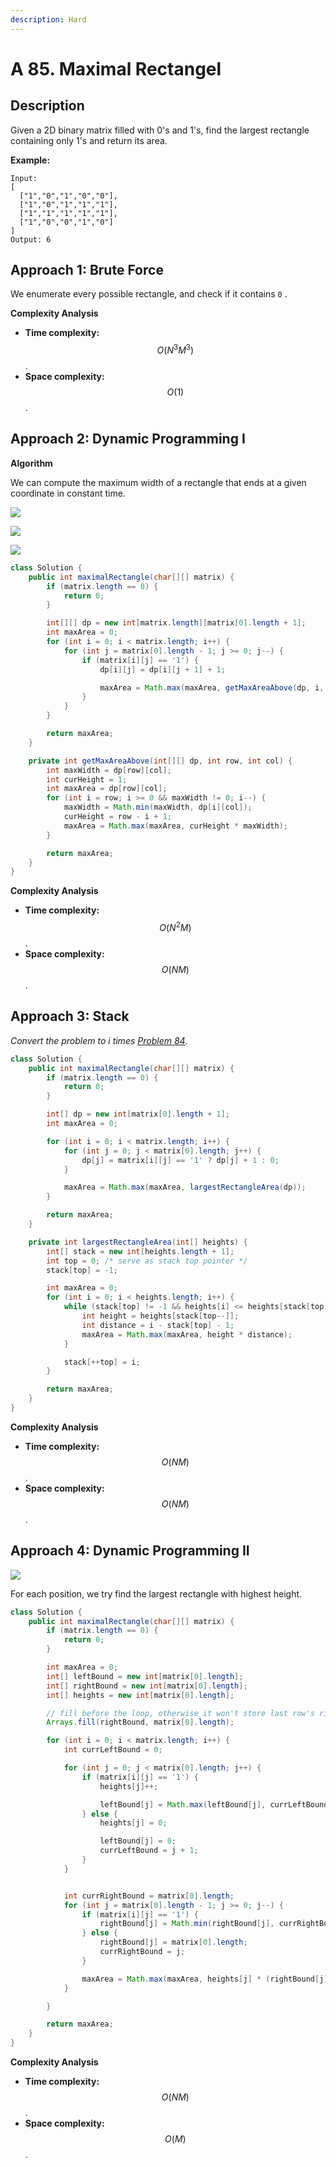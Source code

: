 ```yaml
---
description: Hard
---
```


# A 85. Maximal Rectangel

## Description

Given a 2D binary matrix filled with 0's and 1's, find the largest rectangle containing only 1's and return its area.

**Example:**

```text
Input:
[
  ["1","0","1","0","0"],
  ["1","0","1","1","1"],
  ["1","1","1","1","1"],
  ["1","0","0","1","0"]
]
Output: 6
```

## Approach 1: Brute Force

We enumerate every possible rectangle, and check if it contains `0` .

**Complexity Analysis**

* **Time complexity:** $$O(N^3M^3)$$.
* **Space complexity:** $$O(1)$$.

## Approach 2: Dynamic Programming I

**Algorithm**

We can compute the maximum width of a rectangle that ends at a given coordinate in constant time.

![](../../../.gitbook/assets/image%20%28126%29.png)

![](../../../.gitbook/assets/image%20%28123%29.png)

![](../../../.gitbook/assets/image%20%28121%29.png)

```java
class Solution {
    public int maximalRectangle(char[][] matrix) {
        if (matrix.length == 0) {
            return 0;
        }

        int[][] dp = new int[matrix.length][matrix[0].length + 1];
        int maxArea = 0;
        for (int i = 0; i < matrix.length; i++) {
            for (int j = matrix[0].length - 1; j >= 0; j--) {
                if (matrix[i][j] == '1') {
                    dp[i][j] = dp[i][j + 1] + 1;

                    maxArea = Math.max(maxArea, getMaxAreaAbove(dp, i, j));
                }
            }
        }

        return maxArea;
    }

    private int getMaxAreaAbove(int[][] dp, int row, int col) {
        int maxWidth = dp[row][col];
        int curHeight = 1;
        int maxArea = dp[row][col];
        for (int i = row; i >= 0 && maxWidth != 0; i--) {
            maxWidth = Math.min(maxWidth, dp[i][col]);
            curHeight = row - i + 1;
            maxArea = Math.max(maxArea, curHeight * maxWidth);
        }

        return maxArea;
    }
}
```

**Complexity Analysis**

* **Time complexity:** $$O(N^2M)$$.
* **Space complexity:** $$O(NM)$$.

## Approach 3: Stack

_Convert the problem to i times_ [_Problem 84_](a-84.-largest-rectangle-in-histogram.md).

```java
class Solution {
    public int maximalRectangle(char[][] matrix) {
        if (matrix.length == 0) {
            return 0;
        }

        int[] dp = new int[matrix[0].length + 1];
        int maxArea = 0;

        for (int i = 0; i < matrix.length; i++) {
            for (int j = 0; j < matrix[0].length; j++) {
                dp[j] = matrix[i][j] == '1' ? dp[j] + 1 : 0;
            }

            maxArea = Math.max(maxArea, largestRectangleArea(dp));
        }

        return maxArea;
    }

    private int largestRectangleArea(int[] heights) {
        int[] stack = new int[heights.length + 1];
        int top = 0; /* serve as stack top pointer */
        stack[top] = -1;

        int maxArea = 0;
        for (int i = 0; i < heights.length; i++) {
            while (stack[top] != -1 && heights[i] <= heights[stack[top]]) {
                int height = heights[stack[top--]];
                int distance = i - stack[top] - 1;
                maxArea = Math.max(maxArea, height * distance);
            }

            stack[++top] = i;
        }

        return maxArea;
    }
}
```

**Complexity Analysis**

* **Time complexity:** $$O(NM)$$.
* **Space complexity:** $$O(NM)$$.

## Approach 4: Dynamic Programming II

![](../../../.gitbook/assets/image%20%28119%29.png)

For each position, we try find the largest rectangle with highest height.

```java
class Solution {
    public int maximalRectangle(char[][] matrix) {
        if (matrix.length == 0) {
            return 0;
        }

        int maxArea = 0;
        int[] leftBound = new int[matrix[0].length];
        int[] rightBound = new int[matrix[0].length];
        int[] heights = new int[matrix[0].length];

        // fill before the loop, otherwise it won't store last row's rightBound information
        Arrays.fill(rightBound, matrix[0].length);

        for (int i = 0; i < matrix.length; i++) {
            int currLeftBound = 0;

            for (int j = 0; j < matrix[0].length; j++) {
                if (matrix[i][j] == '1') {
                    heights[j]++;

                    leftBound[j] = Math.max(leftBound[j], currLeftBound);
                } else {
                    heights[j] = 0;

                    leftBound[j] = 0;
                    currLeftBound = j + 1;
                }
            }


            int currRightBound = matrix[0].length;
            for (int j = matrix[0].length - 1; j >= 0; j--) {
                if (matrix[i][j] == '1') {
                    rightBound[j] = Math.min(rightBound[j], currRightBound);
                } else {
                    rightBound[j] = matrix[0].length;
                    currRightBound = j;
                }

                maxArea = Math.max(maxArea, heights[j] * (rightBound[j] - leftBound[j]));
            }

        }

        return maxArea;
    }
}
```

**Complexity Analysis**

* **Time complexity:** $$O(NM)$$.
* **Space complexity:** $$O(M)$$.

